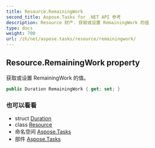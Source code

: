 ```yaml
---
title: Resource.RemainingWork
second_title: Aspose.Tasks for .NET API 参考
description: Resource 财产. 获取或设置 RemainingWork 的值
type: docs
weight: 700
url: /zh/net/aspose.tasks/resource/remainingwork/
---
```

## Resource.RemainingWork property

获取或设置 RemainingWork 的值。

```csharp
public Duration RemainingWork { get; set; }
```

### 也可以看看

* struct [Duration](../../duration/)
* class [Resource](../)
* 命名空间 [Aspose.Tasks](../../resource/)
* 部件 [Aspose.Tasks](../../../)


